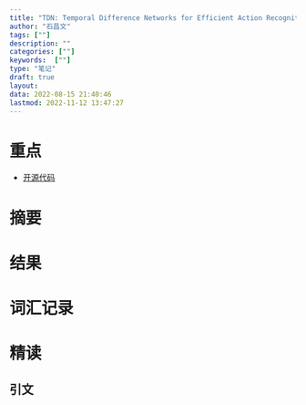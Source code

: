 ```yaml
---
title: "TDN: Temporal Difference Networks for Efficient Action Recognition"
author: "石昌文"
tags: [""]
description: ""
categories: [""]
keywords:  [""]
type: "笔记"
draft: true
layout: 
data: 2022-08-15 21:40:46
lastmod: 2022-11-12 13:47:27
---
```


# 重点

- [开源代码](https://github.com/MCG-NJU/TDN)

# 摘要

# 结果

# 词汇记录

# 精读

## 引文
